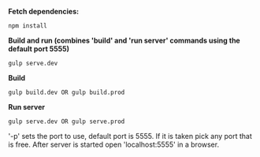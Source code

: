 **Fetch dependencies:**
```
npm install
```

**Build and run (combines 'build' and 'run server' commands using the default port 5555)**
```
gulp serve.dev
```

**Build**
```
gulp build.dev OR gulp build.prod
```

**Run server**
```
gulp serve.dev OR gulp serve.prod

```

'-p' sets the port to use, default port is 5555. If it is taken pick any port that is free.
After server is started open 'localhost:5555' in a browser.


